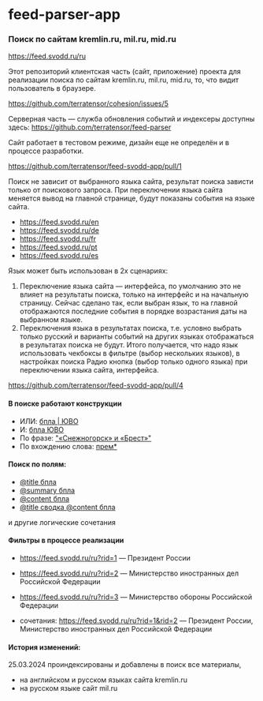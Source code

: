 # feed-parser-app

### Поиск по сайтам kremlin.ru, mil.ru, mid.ru

https://feed.svodd.ru/ru


Этот репозиторий клиентская часть (сайт, приложение) проекта для реализации поиска по сайтам kremlin.ru, mil.ru, mid.ru, то, что видит пользователь в браузере.

https://github.com/terratensor/cohesion/issues/5

Серверная часть — служба обновления событий и индексеры доступны здесь:
https://github.com/terratensor/feed-parser

Сайт работает в тестовом режиме, дизайн еще не определён и в процессе разработки.

https://github.com/terratensor/feed-svodd-app/pull/1

Поиск не зависит от выбранного языка сайта, результат поиска зависти только от поискового запроса.
При переключении языка сайта меняется вывод на главной странице, будут показаны события на языке сайта.

- https://feed.svodd.ru/en
- https://feed.svodd.ru/de
- https://feed.svodd.ru/fr
- https://feed.svodd.ru/pt
- https://feed.svodd.ru/es

Язык может быть использован в 2х сценариях:

1. Переключение языка сайта — интерфейса, по умолчанию это не влияет на результаты поиска, только на интерфейс и на начальную страницу. Сейчас сделано так, если выбран язык, то на главной отображаются последние события в порядке возрастания даты на выбранном языке.
2. Переключения языка в результатах поиска, т.е. условно выбрать только русский и варианты событий на других языках отображаться в результатах поиска не будут.
Итого получается, что надо язык использовать чекбоксы в фильтре (выбор нескольких языков), в настройках поиска
Радио кнопка (выбор только одного языка) при переключении языка сайта, интерфейса.

https://github.com/terratensor/feed-svodd-app/pull/4

#### В поиске работают конструкции
- ИЛИ: [бпла | ЮВО](https://feed.svodd.ru/ru?page=1&query=%D0%B1%D0%BF%D0%BB%D0%B0+%7C+%D0%AE%D0%92%D0%9E)  
- И: [бпла ЮВО](https://feed.svodd.ru/ru?page=1&query=%D0%B1%D0%BF%D0%BB%D0%B0+%D0%AE%D0%92%D0%9E+)  
- По фразе: ["«Снежногорск» и «Брест»"](https://feed.svodd.ru/ru?page=1&query=%22%C2%AB%D0%A1%D0%BD%D0%B5%D0%B6%D0%BD%D0%BE%D0%B3%D0%BE%D1%80%D1%81%D0%BA%C2%BB+%D0%B8+%C2%AB%D0%91%D1%80%D0%B5%D1%81%D1%82%C2%BB%22)
- По вхождению слова: [прем*](https://feed.svodd.ru/ru?page=1&query=%D0%BF%D1%80%D0%B5%D0%BC*)

#### Поиск по полям:
- [@title бпла](https://feed.svodd.ru/ru?page=1&query=%40title+%D0%B1%D0%BF%D0%BB%D0%B0)
- [@summary бпла](https://feed.svodd.ru/ru?page=1&query=%40summary+%D0%B1%D0%BF%D0%BB%D0%B0)
- [@content бпла](https://feed.svodd.ru/ru?page=1&query=%40content+%D0%B1%D0%BF%D0%BB%D0%B0)
- [@title сводка @content бпла](https://feed.svodd.ru/ru?page=1&query=%40title+%D1%81%D0%B2%D0%BE%D0%B4%D0%BA%D0%B0+%40content+%D0%B1%D0%BF%D0%BB%D0%B0)

и другие логические сочетания

#### Фильтры в процессе реализации
- https://feed.svodd.ru/ru?rid=1 — Президент России
- https://feed.svodd.ru/ru?rid=2 — Министерство иностранных дел Российской Федерации
- https://feed.svodd.ru/ru?rid=3 — Министерство обороны Российской Федерации

- сочетания: https://feed.svodd.ru/ru?rid=1&rid=2 — Президент России, Министерство иностранных дел Российской Федерации


#### История изменений: 
25.03.2024 проиндексированы и добавлены в поиск все материалы, 
- на английском и русском языках сайта kremlin.ru
- на русском языке сайт mil.ru


